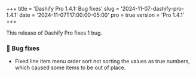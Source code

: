 +++
title = 'Dashify Pro 1.4.1: Bug fixes'
slug = '2024-11-07-dashify-pro-1.4.1'
date = '2024-11-07T17:00:00-05:00'
pro = true
version = 'Pro 1.4.1'
+++

This release of Dashify Pro fixes 1 bug.

### 🐞 Bug fixes
- Fixed line item menu order sort not sorting the values as true numbers, which caused some items to be out of place.
